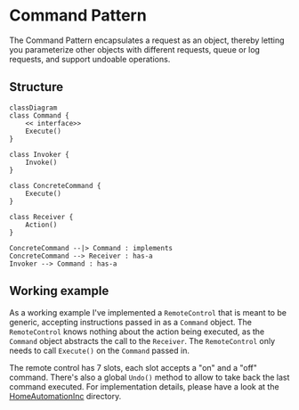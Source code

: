 # Command Pattern

The Command Pattern encapsulates a request as an object, thereby letting you parameterize other objects with different requests, queue or log requests, and support undoable operations.

## Structure

```mermaid
classDiagram
class Command {
    << interface>>
    Execute()
}

class Invoker {
    Invoke()
}

class ConcreteCommand {
    Execute()
}

class Receiver {
    Action()
}

ConcreteCommand --|> Command : implements
ConcreteCommand --> Receiver : has-a
Invoker --> Command : has-a
```

## Working example

As a working example I've implemented a `RemoteControl` that is meant to be generic, accepting instructions passed in as a `Command` object. The `RemoteControl` knows nothing about the action being executed, as the `Command` object abstracts the call to the `Receiver`. The `RemoteControl` only needs to call `Execute()` on the `Command` passed in.

The remote control has 7 slots, each slot accepts a "on" and a "off" command. There's also a global `Undo()` method to allow to take back the last command executed. For implementation details, please have a look at the [HomeAutomationInc](/HomeAutomationInc/) directory.
